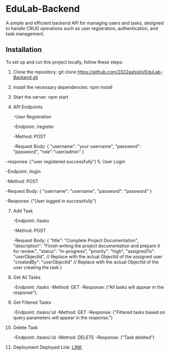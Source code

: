 # EduLab-Backend

A simple and efficient backend API for managing users and tasks, designed to handle CRUD operations such as user registration, authentication, and task management.

## Installation

To set up and run this project locally, follow these steps:

1. Clone the repository:
   git clone <https://github.com/2022ashishj/EduLab-Backend.git>

2. Install the necessary dependencies:
   npm install

3. Start the server:
   npm start

4. API Endpoints

   -User Registration

   -Endpoint: /register

   -Method: POST

   -Request Body:
   {
   "username": "your username",
   "password": "password",
   "role":"user/admin"
   }

-response :("user registered successfully") 5. User Login

-Endpoint: /login

-Method: POST

-Request Body:
{
"username": "username",
"password": "password"
}

-Response:
("User logged in successfully")

7. Add Task

   -Endpoint: /tasks

   -Method: POST

   -Request Body:
   {
   "title": "Complete Project Documentation",
   "description": "Finish writing the project documentation and prepare it for review.",
   "status": "in-progress",
   "priority": "high",
   "assignedTo": "userObjectId", // Replace with the actual ObjectId of the assigned user
   "createdBy": "userObjectId" // Replace with the actual ObjectId of the user creating the task
   }

8. Get All Tasks

   -Endpoint: /tasks
   -Method: GET
   -Response: ("All tasks will appear in the response").

9. Get Filtered Tasks

   -Endpoint: /tasks/:id
   -Method: GET
   -Response: ("Filtered tasks based on query parameters will appear in the response.")

10. Delete Task

    -Endpoint: /tasks/:id
    -Method: DELETE
    -Response:
    ("Task deleted")

11. Deployment
    Deployed Link: [LINK](https://edulabs-backtemp.onrender.com)
